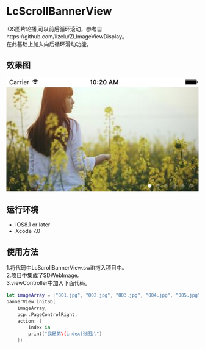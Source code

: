 # LcScrollBannerView
iOS图片轮播,可以前后循环滚动，参考自https://github.com/lizelu/ZLImageViewDisplay。    
在此基础上加入向后循环滑动功能。

## 效果图
![image](https://github.com/liuchi188/LcScrollBannerView/blob/master/lcScrollBannerView_image.png)

## 运行环境

- iOS8.1 or later
- Xcode 7.0

## 使用方法

1.将代码中LcScrollBannerView.swift拖入项目中。   
2.项目中集成了SDWebImage。   
3.viewController中加入下面代码。   

```swift
let imageArray = ["001.jpg", "002.jpg", "003.jpg", "004.jpg", "005.jpg", "http://pic1.nipic.com/2008-12-25/2008122510134038_2.jpg"]
bannerView.initSb(
  	imageArray,
    pcp:.PageControlRight,
    action: {
        index in
        print("我是第\(index)张图片")
    })

